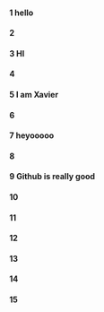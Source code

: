 #### 1 hello 
#### 2
#### 3 HI
#### 4
#### 5 I am Xavier
#### 6
#### 7 heyooooo
#### 8
#### 9 Github is really good
#### 10
#### 11
#### 12
#### 13
#### 14
#### 15